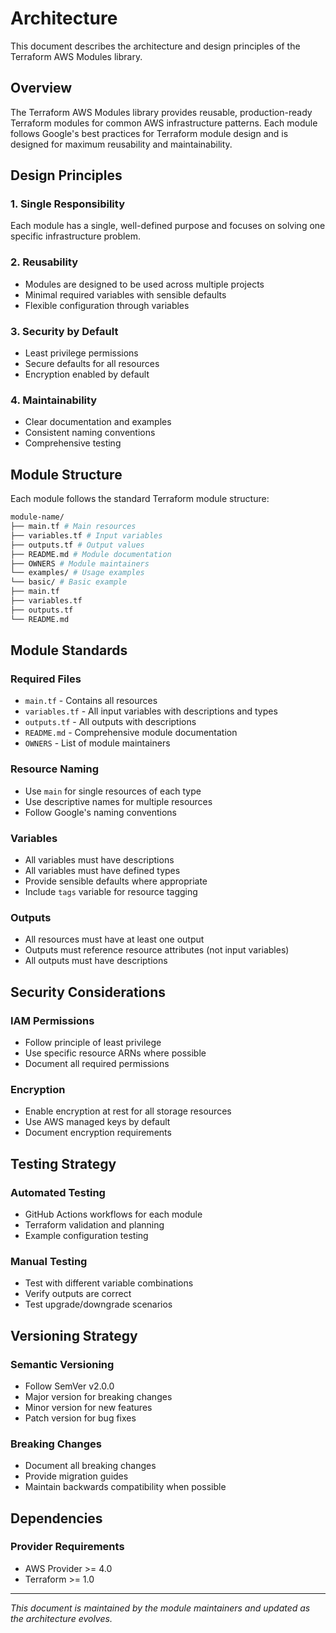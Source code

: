 # Architecture

This document describes the architecture and design principles of the
Terraform AWS Modules library.

## Overview

The Terraform AWS Modules library provides reusable, production-ready
Terraform modules for common AWS infrastructure patterns. Each module
follows Google's best practices for Terraform module design and is
designed for maximum reusability and maintainability.

## Design Principles

### 1. Single Responsibility

Each module has a single, well-defined purpose and focuses on solving
one specific infrastructure problem.

### 2. Reusability

- Modules are designed to be used across multiple projects
- Minimal required variables with sensible defaults
- Flexible configuration through variables

### 3. Security by Default

- Least privilege permissions
- Secure defaults for all resources
- Encryption enabled by default

### 4. Maintainability

- Clear documentation and examples
- Consistent naming conventions
- Comprehensive testing

## Module Structure

Each module follows the standard Terraform module structure:

```bash
module-name/
├── main.tf # Main resources
├── variables.tf # Input variables
├── outputs.tf # Output values
├── README.md # Module documentation
├── OWNERS # Module maintainers
└── examples/ # Usage examples
└── basic/ # Basic example
├── main.tf
├── variables.tf
├── outputs.tf
└── README.md
```

## Module Standards

### Required Files

- `main.tf` - Contains all resources
- `variables.tf` - All input variables with descriptions and types
- `outputs.tf` - All outputs with descriptions
- `README.md` - Comprehensive module documentation
- `OWNERS` - List of module maintainers

### Resource Naming

- Use `main` for single resources of each type
- Use descriptive names for multiple resources
- Follow Google's naming conventions

### Variables

- All variables must have descriptions
- All variables must have defined types
- Provide sensible defaults where appropriate
- Include `tags` variable for resource tagging

### Outputs

- All resources must have at least one output
- Outputs must reference resource attributes (not input variables)
- All outputs must have descriptions

## Security Considerations

### IAM Permissions

- Follow principle of least privilege
- Use specific resource ARNs where possible
- Document all required permissions

### Encryption

- Enable encryption at rest for all storage resources
- Use AWS managed keys by default
- Document encryption requirements

## Testing Strategy

### Automated Testing

- GitHub Actions workflows for each module
- Terraform validation and planning
- Example configuration testing

### Manual Testing

- Test with different variable combinations
- Verify outputs are correct
- Test upgrade/downgrade scenarios

## Versioning Strategy

### Semantic Versioning

- Follow SemVer v2.0.0
- Major version for breaking changes
- Minor version for new features
- Patch version for bug fixes

### Breaking Changes

- Document all breaking changes
- Provide migration guides
- Maintain backwards compatibility when possible

## Dependencies

### Provider Requirements

- AWS Provider >= 4.0
- Terraform >= 1.0

---

*This document is maintained by the module maintainers and updated as the
architecture evolves.*
